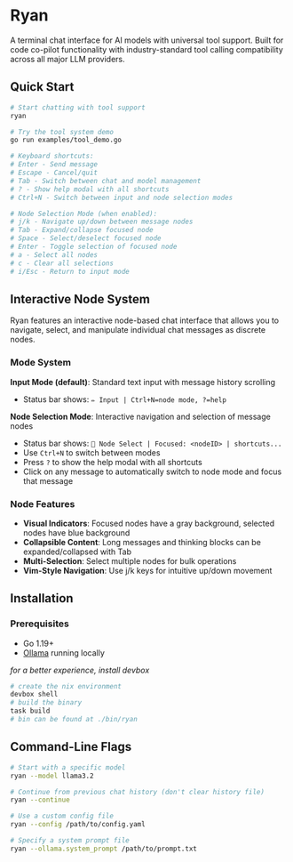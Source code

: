 # Ryan

A terminal chat interface for AI models with universal tool support. Built for code co-pilot functionality with industry-standard tool calling compatibility across all major LLM providers.

## Quick Start

```bash
# Start chatting with tool support
ryan

# Try the tool system demo
go run examples/tool_demo.go

# Keyboard shortcuts:
# Enter - Send message
# Escape - Cancel/quit  
# Tab - Switch between chat and model management
# ? - Show help modal with all shortcuts
# Ctrl+N - Switch between input and node selection modes

# Node Selection Mode (when enabled):
# j/k - Navigate up/down between message nodes
# Tab - Expand/collapse focused node  
# Space - Select/deselect focused node
# Enter - Toggle selection of focused node
# a - Select all nodes
# c - Clear all selections
# i/Esc - Return to input mode
```

## Interactive Node System

Ryan features an interactive node-based chat interface that allows you to navigate, select, and manipulate individual chat messages as discrete nodes.

### Mode System

**Input Mode (default)**: Standard text input with message history scrolling
- Status bar shows: `✏️ Input | Ctrl+N=node mode, ?=help`

**Node Selection Mode**: Interactive navigation and selection of message nodes  
- Status bar shows: `🎯 Node Select | Focused: <nodeID> | shortcuts...`
- Use `Ctrl+N` to switch between modes  
- Press `?` to show the help modal with all shortcuts
- Click on any message to automatically switch to node mode and focus that message

### Node Features

- **Visual Indicators**: Focused nodes have a gray background, selected nodes have blue background
- **Collapsible Content**: Long messages and thinking blocks can be expanded/collapsed with Tab
- **Multi-Selection**: Select multiple nodes for bulk operations
- **Vim-Style Navigation**: Use j/k keys for intuitive up/down movement

## Installation

### Prerequisites
- Go 1.19+
- [Ollama](https://ollama.ai/) running locally

_for a better experience, install devbox_

```bash
# create the nix environment
devbox shell
# build the binary
task build
# bin can be found at ./bin/ryan
```

## Command-Line Flags

```bash
# Start with a specific model
ryan --model llama3.2

# Continue from previous chat history (don't clear history file)
ryan --continue

# Use a custom config file
ryan --config /path/to/config.yaml

# Specify a system prompt file
ryan --ollama.system_prompt /path/to/prompt.txt
```
